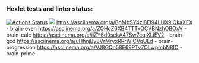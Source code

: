 ### Hexlet tests and linter status:
[![Actions Status](https://github.com/Oleg14U/python-project-49/workflows/hexlet-check/badge.svg)](https://github.com/Oleg14U/python-project-49/actions)
<a href="https://codeclimate.com/github/Oleg14U/python-project-49/maintainability"><img src="https://api.codeclimate.com/v1/badges/6f83138426e4c233b3cb/maintainability" /></a>
https://asciinema.org/a/BgMbSY4zl8El94LUX9iQkaXEX - brain-even
https://asciinema.org/a/ZOHoZ6XB4TTTxQCVBNzhOBOxV - brain-calc
https://asciinema.org/a/iiZY6d0sekA47Sw7cqiXLiEV2 - brain-gcd
https://asciinema.org/a/uHhnjBy8VrMryxRRrWjCVqULd - brain-progression
https://asciinema.org/a/VJ8GQn58E69PTv7OLwpmbN8IO - brain-prime


